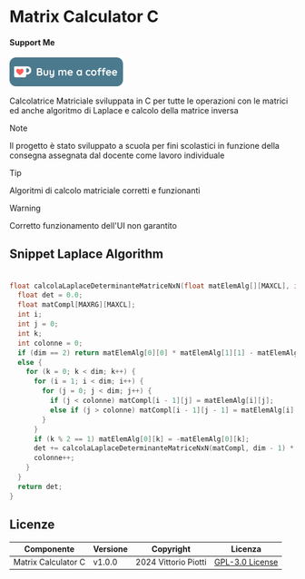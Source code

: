 # Matrix Calculator C

#### Support Me

[<img width="200" src="https://github.com/vittorioPiotti/vittorioPiotti/blob/main/immagini/support.png"/>](https://ko-fi.com/vittoriopiotti)


Calcolatrice Matriciale sviluppata in C per tutte le operazioni con le matrici ed anche algoritmo di Laplace e calcolo della matrice inversa



> [!NOTE]
> Il progetto è stato sviluppato a scuola per fini scolastici in funzione della consegna assegnata dal docente come lavoro individuale



> [!TIP]
> Algoritmi di calcolo matriciale corretti e funzionanti

> [!WARNING]
> Corretto funzionamento dell'UI non garantito




## Snippet Laplace Algorithm

```c

float calcolaLaplaceDeterminanteMatriceNxN(float matElemAlg[][MAXCL], int dim) {
  float det = 0.0;
  float matCompl[MAXRG][MAXCL];
  int i;
  int j = 0;
  int k;
  int colonne = 0;
  if (dim == 2) return matElemAlg[0][0] * matElemAlg[1][1] - matElemAlg[0][1] * matElemAlg[1][0];
  else {
    for (k = 0; k < dim; k++) {
      for (i = 1; i < dim; i++) {
        for (j = 0; j < dim; j++) {
          if (j < colonne) matCompl[i - 1][j] = matElemAlg[i][j];
          else if (j > colonne) matCompl[i - 1][j - 1] = matElemAlg[i][j];
        }
      }
      if (k % 2 == 1) matElemAlg[0][k] = -matElemAlg[0][k];
      det += calcolaLaplaceDeterminanteMatriceNxN(matCompl, dim - 1) * matElemAlg[0][k];
      colonne++;
    }
  }
  return det;
}

```

## Licenze

| Componente         | Versione  | Copyright                         | Licenza                                                       |
|--------------------|-----------|-----------------------------------|---------------------------------------------------------------|
| Matrix Calculator C | v1.0.0    | 2024 Vittorio Piotti              | [GPL-3.0 License](https://github.com/vittorioPiotti/Matrix-Calculator-C/blob/main/LICENSE.md) |
